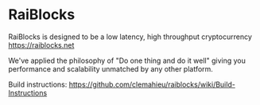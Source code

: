 RaiBlocks
======
RaiBlocks is designed to be a low latency, high throughput cryptocurrency https://raiblocks.net

We've applied the philosophy of "Do one thing and do it well" giving you performance and scalability unmatched by any other platform.

Build instructions:
https://github.com/clemahieu/raiblocks/wiki/Build-Instructions
